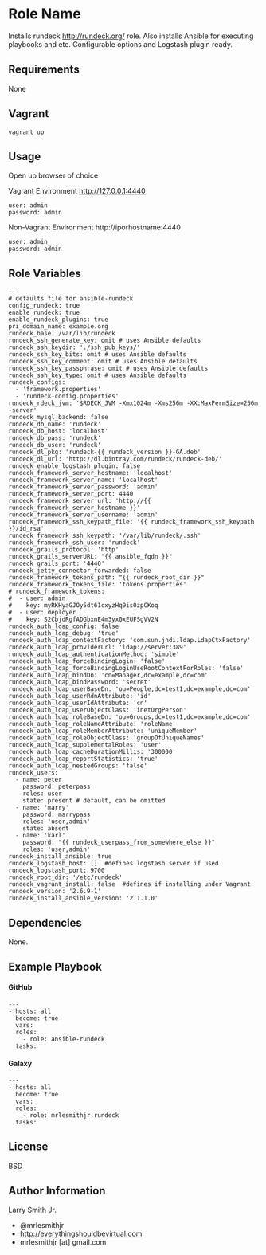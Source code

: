 Role Name
=========

Installs rundeck http://rundeck.org/ role.
Also installs Ansible for executing playbooks and etc. Configurable options and Logstash plugin ready.

Requirements
------------

None

Vagrant
-------
````
vagrant up
````

Usage
-----

Open up browser of choice

Vagrant Environment
http://127.0.0.1:4440
````
user: admin
password: admin
````

Non-Vagrant Environment
http://iporhostname:4440
````
user: admin
password: admin
````

Role Variables
--------------

````
---
# defaults file for ansible-rundeck
config_rundeck: true
enable_rundeck: true
enable_rundeck_plugins: true
pri_domain_name: example.org
rundeck_base: /var/lib/rundeck
rundeck_ssh_generate_key: omit # uses Ansible defaults
rundeck_ssh_keydir: './ssh_pub_keys/'
rundeck_ssh_key_bits: omit # uses Ansible defaults
rundeck_ssh_key_comment: omit # uses Ansible defaults
rundeck_ssh_key_passphrase: omit # uses Ansible defaults
rundeck_ssh_key_type: omit # uses Ansible defaults
rundeck_configs:
  - 'framework.properties'
  - 'rundeck-config.properties'
rundeck_rdeck_jvm: '$RDECK_JVM -Xmx1024m -Xms256m -XX:MaxPermSize=256m -server'
rundeck_mysql_backend: false
rundeck_db_name: 'rundeck'
rundeck_db_host: 'localhost'
rundeck_db_pass: 'rundeck'
rundeck_db_user: 'rundeck'
rundeck_dl_pkg: 'rundeck-{{ rundeck_version }}-GA.deb'
rundeck_dl_url: 'http://dl.bintray.com/rundeck/rundeck-deb/'
rundeck_enable_logstash_plugin: false
rundeck_framework_server_hostname: 'localhost'
rundeck_framework_server_name: 'localhost'
rundeck_framework_server_password: 'admin'
rundeck_framework_server_port: 4440
rundeck_framework_server_url: 'http://{{ rundeck_framework_server_hostname }}'
rundeck_framework_server_username: 'admin'
rundeck_framework_ssh_keypath_file: '{{ rundeck_framework_ssh_keypath }}/id_rsa'
rundeck_framework_ssh_keypath: '/var/lib/rundeck/.ssh'
rundeck_framework_ssh_user: 'rundeck'
rundeck_grails_protocol: 'http'
rundeck_grails_serverURL: "{{ ansible_fqdn }}"
rundeck_grails_port: '4440'
rundeck_jetty_connector_forwarded: false
rundeck_framework_tokens_path: "{{ rundeck_root_dir }}"
rundeck_framework_tokens_file: 'tokens.properties'
# rundeck_framework_tokens:
#  - user: admin
#    key: myRKHyaGJOy5dt61cxyzHq9is0zpCKoq
#  - user: deployer
#    key: S2CbjdRgfADGbxnE4m3yx0xEUFSgVV2N
rundeck_auth_ldap_config: false
rundeck_auth_ldap_debug: 'true'
rundeck_auth_ldap_contextFactory: 'com.sun.jndi.ldap.LdapCtxFactory'
rundeck_auth_ldap_providerUrl: 'ldap://server:389'
rundeck_auth_ldap_authenticationMethod: 'simple'
rundeck_auth_ldap_forceBindingLogin: 'false'
rundeck_auth_ldap_forceBindingLoginUseRootContextForRoles: 'false'
rundeck_auth_ldap_bindDn: 'cn=Manager,dc=example,dc=com'
rundeck_auth_ldap_bindPassword: 'secret'
rundeck_auth_ldap_userBaseDn: 'ou=People,dc=test1,dc=example,dc=com'
rundeck_auth_ldap_userRdnAttribute: 'id'
rundeck_auth_ldap_userIdAttribute: 'cn'
rundeck_auth_ldap_userObjectClass: 'inetOrgPerson'
rundeck_auth_ldap_roleBaseDn: 'ou=Groups,dc=test1,dc=example,dc=com'
rundeck_auth_ldap_roleNameAttribute: 'roleName'
rundeck_auth_ldap_roleMemberAttribute: 'uniqueMember'
rundeck_auth_ldap_roleObjectClass: 'groupOfUniqueNames'
rundeck_auth_ldap_supplementalRoles: 'user'
rundeck_auth_ldap_cacheDurationMillis: '300000'
rundeck_auth_ldap_reportStatistics: 'true'
rundeck_auth_ldap_nestedGroups: 'false'
rundeck_users:
  - name: peter
    password: peterpass
    roles: user
    state: present # default, can be omitted
  - name: 'marry'
    password: marrypass
    roles: 'user,admin'
    state: absent
  - name: 'karl'
    password: "{{ rundeck_userpass_from_somewhere_else }}"
    roles: 'user,admin'
rundeck_install_ansible: true
rundeck_logstash_host: []  #defines logstash server if used
rundeck_logstash_port: 9700
rundeck_root_dir: '/etc/rundeck'
rundeck_vagrant_install: false  #defines if installing under Vagrant
rundeck_version: '2.6.9-1'
rundeck_install_ansible_version: '2.1.1.0'
````

Dependencies
------------

None.

Example Playbook
----------------

#### GitHub
````
---
- hosts: all
  become: true
  vars:
  roles:
    - role: ansible-rundeck
  tasks:
````
#### Galaxy
````
---
- hosts: all
  become: true
  vars:
  roles:
    - role: mrlesmithjr.rundeck
  tasks:
````

License
-------

BSD

Author Information
------------------

Larry Smith Jr.
- @mrlesmithjr
- http://everythingshouldbevirtual.com
- mrlesmithjr [at] gmail.com
